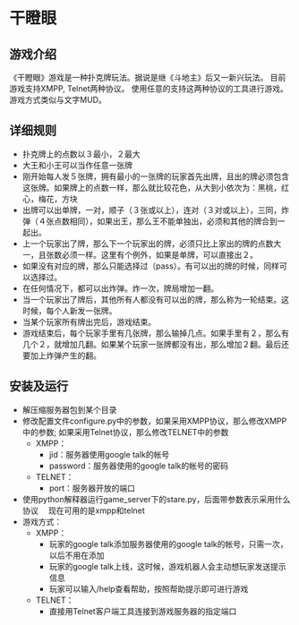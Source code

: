 # 干瞪眼 #

## 游戏介绍 ##

《干瞪眼》游戏是一种扑克牌玩法。据说是继《斗地主》后又一新兴玩法。
目前游戏支持XMPP, Telnet两种协议。 使用任意的支持这两种协议的工具进行游戏。 
游戏方式类似与文字MUD。

## 详细规则 ##

* 扑克牌上的点数以３最小，２最大
* 大王和小王可以当作任意一张牌
* 刚开始每人发５张牌，拥有最小的一张牌的玩家首先出牌，且出的牌必须包含这张牌。如果牌上的点数一样，那么就比较花色，从大到小依次为：黑桃，红心，梅花，方块
* 出牌可以出单牌，一对，顺子（３张或以上），连对（３对或以上），三同，炸弹（４张点数相同），如果出王，那么王不能单独出，必须和其他的牌合到一起出。
* 上一个玩家出了牌，那么下一个玩家出的牌，必须只比上家出的牌的点数大一，且张数必须一样。这里有个例外，如果是单牌，可以直接出２。
* 如果没有对应的牌，那么只能选择过（pass）。有可以出的牌的时候，同样可以选择过。
* 在任何情况下，都可以出炸弹。炸一次，牌局增加一翻。
* 当一个玩家出了牌后，其他所有人都没有可以出的牌，那么称为一轮结束。这时候，每个人新发一张牌。
* 当某个玩家所有牌出完后，游戏结束。
* 游戏结束后，每个玩家手里有几张牌，那么输掉几点。如果手里有２，那么有几个２，就增加几翻。如果某个玩家一张牌都没有出，那么增加２翻。最后还要加上炸弹产生的翻。 

## 安装及运行 ##

* 解压缩服务器包到某个目录
* 修改配置文件configure.py中的参数，如果采用XMPP协议，那么修改XMPP中的参数; 如果采用Telnet协议，那么修改TELNET中的参数
	* XMPP：
		* jid：服务器使用google talk的帐号
		* password：服务器使用的google talk的帐号的密码
	* TELNET：
		* port：服务器开放的端口
* 使用python解释器运行game_server下的stare.py，后面带参数表示采用什么协议
    　现在可用的是xmpp和telnet
* 游戏方式：
	* XMPP：
		* 玩家的google talk添加服务器使用的google talk的帐号，只需一次，以后不用在添加
		* 玩家的google talk上线，这时候，游戏机器人会主动想玩家发送提示信息
		* 玩家可以输入/help查看帮助，按照帮助提示即可进行游戏
	* TELNET：
		* 直接用Telnet客户端工具连接到游戏服务器的指定端口
